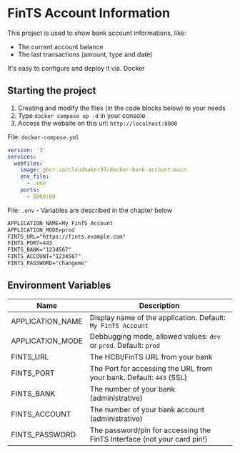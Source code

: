 # FinTS Account Information 

This project is used to show bank account informations, like:

- The current account balance
- The last transactions (amount, type and date)

It's easy to configure and deploy it via. Docker

## Starting the project

1. Creating and modify the files (in the code blocks below) to your needs
2. Type `docker compose up -d` in your console
3. Access the website on this url: `http://localhost:8000`

File: `docker-compose.yml`

```yaml
version: '3'
services:
  webfiles:
    image: ghcr.io/cloudmaker97/docker-bank-account:main
    env_file:
      - .env
    ports:
      - 8000:80
```

File: `.env` - Variables are described in the chapter below

```txt
APPLICATION_NAME=My FinTS Account
APPLICATION_MODE=prod
FINTS_URL="https://fints.example.com"
FINTS_PORT=443
FINTS_BANK="1234567"
FINTS_ACCOUNT="1234567"
FINTS_PASSWORD="changeme"
```

## Environment Variables

Name                    | Description
------------------------|----------------------------------------------------------------------------
APPLICATION_NAME        | Display name of the application. Default: `My FinTS Account`
APPLICATION_MODE        | Debbugging mode, allowed values: `dev` or `prod`. Default: `prod`
FINTS_URL               | The HCBI/FinTS URL from your bank
FINTS_PORT              | The Port for accessing the URL from your bank. Default: `443` (SSL)
FINTS_BANK              | The number of your bank (administrative)
FINTS_ACCOUNT           | The number of your bank account (administrative)
FINTS_PASSWORD          | The password/pin for accessing the FinTS Interface (not your card pin!)
